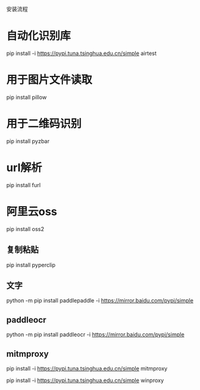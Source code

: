 安装流程


# 自动化识别库
pip install -i https://pypi.tuna.tsinghua.edu.cn/simple airtest
# 用于图片文件读取
pip install pillow 
# 用于二维码识别
pip install pyzbar 

# url解析
pip install furl

# 阿里云oss
pip install oss2

## 复制粘贴
pip install pyperclip

## 文字
python -m pip install paddlepaddle -i https://mirror.baidu.com/pypi/simple

## paddleocr
python -m pip install paddleocr -i https://mirror.baidu.com/pypi/simple

## mitmproxy

pip install -i https://pypi.tuna.tsinghua.edu.cn/simple mitmproxy


pip install -i https://pypi.tuna.tsinghua.edu.cn/simple winproxy


